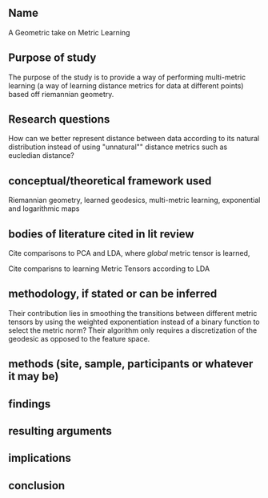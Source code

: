 ## Name
A Geometric take on Metric Learning
## Purpose of study
The purpose of the study is to provide a way of performing multi-metric learning (a way of learning distance metrics for data at different points) based off riemannian geometry. 
## Research questions
How can we better represent distance between data according to its natural distribution instead of using "unnatural"" distance metrics such as eucledian distance?
## conceptual/theoretical framework used
Riemannian geometry, learned geodesics, multi-metric learning, exponential and logarithmic maps
## bodies of literature cited in lit review

Cite comparisons to PCA and LDA, where *global* metric tensor is learned,  

Cite comparisns to learning Metric Tensors according to LDA 

## methodology, if stated or can be inferred
Their contribution lies in smoothing the transitions between different metric tensors by using the weighted exponentiation instead of a binary function to select the metric norm?
Their algorithm only requires a discretization of the geodesic as opposed to the feature space.

## methods (site, sample, participants or whatever it may be)
## findings
## resulting arguments
## implications
## conclusion

